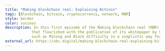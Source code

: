 ```yaml
---
title: "Making blockchain real: Explaining Bitcoin"
tags: [Blockchain, bitcoin, cryptocurrency, network, MBR]
style: border
color: success
description: In this first episode of the Making blockchain real (MBR) Series, we take a look at Bitcoin, and put light on some of the ideas
            that flourished with the publication of its whitepaper by Satoshi Nakamoto. This publication showcases kernel features
            such as Mining and Block difficulty in a simplistic way for any developer.
external_url: https://ubc.digital/making-blockchain-real-explaining-bitcoin/
---
```


